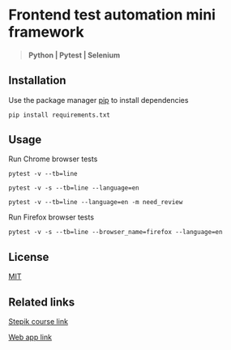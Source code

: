 # Frontend test automation mini framework

> #### Python | Pytest | Selenium

## Installation

Use the package manager [pip](https://pip.pypa.io/en/stable/) to install dependencies

```
pip install requirements.txt 
```

## Usage

Run Chrome browser tests

```
pytest -v --tb=line
```

```
pytest -v -s --tb=line --language=en
```

```
pytest -v --tb=line --language=en -m need_review
```

Run Firefox browser tests

```
pytest -v -s --tb=line --browser_name=firefox --language=en
```

## License

[MIT](https://choosealicense.com/licenses/mit/)

## Related links

[Stepik course link](https://stepik.org/course/575/)

[Web app link](http://selenium1py.pythonanywhere.com/)
